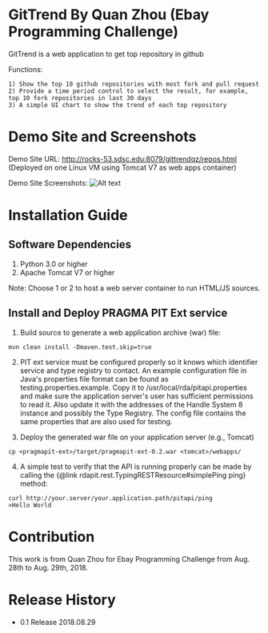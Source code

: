 # GitTrend By Quan Zhou (Ebay Programming Challenge)

GitTrend is a web application to get top repository in github

Functions:

```
1) Show the top 10 github repositories with most fork and pull request 
2) Provide a time period control to select the result, for example, top 10 fork repositories in last 30 days
3) A simple UI chart to show the trend of each top repository
```

# Demo Site and Screenshots

Demo Site URL: http://rocks-53.sdsc.edu:8079/gittrendqz/repos.html
(Deployed on one Linux VM using Tomcat V7 as web apps container)

Demo Site Screenshots:
![Alt text](relative/path/to/img.jpg?raw=true "Title")

# Installation Guide

## Software Dependencies
1. Python 3.0 or higher
2. Apache Tomcat V7 or higher

Note: Choose 1 or 2 to host a web server container to run HTML/JS sources. 



## Install and Deploy PRAGMA PIT Ext service
1) Build source to generate a web application archive (war) file:

```
mvn clean install -Dmaven.test.skip=true
```

2) PIT ext service must be configured properly so it knows which identifier service and type registry to contact.
An example configuration file in Java's properties file format can be found as testing.properties.example. Copy it to /usr/local/rda/pitapi.properties and make sure the application server's user has sufficient permissions to read it. Also update it with the addresses of the Handle System 8 instance and possibly the Type Registry. The config file contains the same properties that are also used for testing.

3) Deploy the generated war file on your application server (e.g., Tomcat)

```
cp <pragmapit-ext>/target/pragmapit-ext-0.2.war <tomcat>/webapps/
```

4) A simple test to verify that the API is running properly can be made by calling the {@link rdapit.rest.TypingRESTResource#simplePing ping} method:

```
curl http://your.server/your.application.path/pitapi/ping
>Hello World
```

# Contribution
This work is from Quan Zhou for Ebay Programming Challenge from Aug. 28th to Aug. 29th, 2018.

# Release History
* 0.1 Release 2018.08.29



